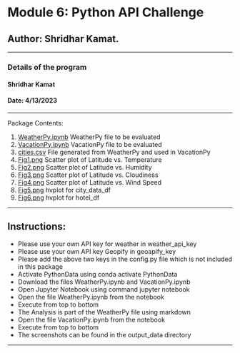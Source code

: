 # Module 6: Python API Challenge

## Author: Shridhar Kamat.
<hr>

### Details of the program 
#### Shridhar Kamat
#### Date: 4/13/2023
<hr>
Package Contents:

1. [WeatherPy.ipynb](https://github.com/shriparna/python-api-challenge/blob/main/starter_code/WeatherPy.ipynb) WeatherPy file to be evaluated
2. [VacationPy.ipynb](https://github.com/shriparna/python-api-challenge/blob/main/starter_code/VacationPy.ipynb) VacationPy file to be evaluated
3. [cities.csv]() File generated from WeatherPy and used in VacationPy
4. [Fig1.png](https://github.com/shriparna/python-api-challenge/blob/main/output_data/Fig1.png) Scatter plot of Latitude vs. Temperature
5. [Fig2.png](https://github.com/shriparna/python-api-challenge/blob/main/output_data/Fig2.png) Scatter plot of Latitude vs. Humidity
6. [Fig3.png](https://github.com/shriparna/python-api-challenge/blob/main/output_data/Fig3.png) Scatter plot of Latitude vs. Cloudiness
7. [Fig4.png](https://github.com/shriparna/python-api-challenge/blob/main/output_data/Fig4.png)
Scatter plot of Latitude vs. Wind Speed
8. [Fig5.png](https://github.com/shriparna/python-api-challenge/blob/main/output_data/Fig5.png) hvplot for city_data_df
9. [Fig6.png](https://github.com/shriparna/python-api-challenge/blob/main/output_data/Fig6.png) hvplot for hotel_df

<hr>

## Instructions:

- Please use your own API key for weather in weather_api_key
- Please use your own API key Geopify in geoapify_key
- Please add the above two keys in the config.py file which is not included in this package
- Activate PythonData using conda activate PythonData
- Download the files WeatherPy.ipynb and VacationPy.ipynb
- Open Jupyter Notebook using command jupyter notebook
- Open the file WeatherPy.ipynb from the notebook
- Execute from top to bottom   
- The Analysis is part of the WeatherPy file using markdown
- Open the file VacationPy.ipynb from the notebook
- Execute from top to bottom   
- The screenshots can be found in the output_data directory
<hr>
